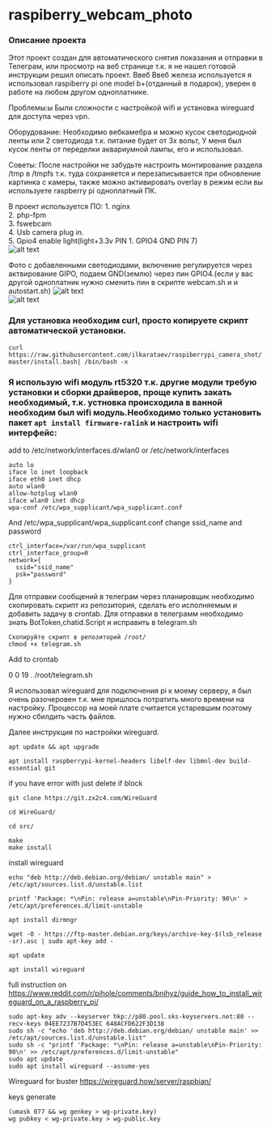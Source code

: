 # raspiberry_webcam_photo
### Описание проекта
Этот проект создан для автоматического снятия показания и отправки в Телеграм, или просмотр на веб странице т.к. я не нашел готовой инструкции решил описать проект.
Ввеб Ввеб железа используется я использовал raspiberry pi one model b+(отданный в подарок), уверен в работе на любом другом одноплатнике.

Проблемы:ы
  Были сложности с настройкой wifi и установка wireguard для доступа через vpn. 

Оборудование:
  Необходимо вебкамебра и можно кусок светодиодной ленты или 2 светодиода т.к. питание будет от 3х вольт, У меня был кусок ленты от переделки аквариумной лампы, его и использовал.

Советы: После настройки не забудьте настроить монтирование раздела /tmp в /tmpfs т.к. туда сохраняется и перезаписывается при обновление картинка с камеры, также можно активировать overlay в режим если вы используете raspberry pi одноплатный ПК. 

В проект используется ПО:
    1. nginx  
    2. php-fpm  
    3. fswebcam  
    4. Usb camera plug in.  
    5. Gpio4 enable light(light+3.3v PIN 1. GPIO4 GND PIN 7)  
![alt text](https://github.com/ilkarataev/raspiberry_webcam_photo/blob/master/img/board.jpg)

Фото с добавленными светодиодами, включение регулируется через актвирование GIPO, подаем GND(землю) через пин GPIO4.(если у вас другой одноплатник нужно сменить пин в скрипте webcam.sh и и autostart.sh)
![alt text](https://github.com/ilkarataev/raspiberry_webcam_photo/blob/master/img/pilight1.jpg)  
![alt text](https://github.com/ilkarataev/raspiberry_webcam_photo/blob/master/img/pilight2.jpg)  
### Для установка необходим curl, просто копируете скрипт автоматической установки. 
```curl https://raw.githubusercontent.com/ilkarataev/raspiberrypi_camera_shot/master/install.bash| /bin/bash -x  ```  
###  Я использую wifi модуль rt5320 т.к. другие модули требую установки и сборки драйверов, проще купить закать необходимый, т.к. устновка происходила в ванной  необходим был  wifi модуль.Необходимо только установить пакет ```apt install firmware-ralink``` и настроить wifi интерфейс:  
add to /etc/network/interfaces.d/wlan0 or /etc/network/interfaces  
```
auto lo
iface lo inet loopback
iface eth0 inet dhcp
auto wlan0
allow-hotplug wlan0
iface wlan0 inet dhcp
wpa-conf /etc/wpa_supplicant/wpa_supplicant.conf
```  
And  /etc/wpa_supplicant/wpa_supplicant.conf сhange ssid_name and password
```
ctrl_interface=/var/run/wpa_supplicant
ctrl_interface_group=0
network={
  ssid="ssid_name"
  psk="password"
}
```
Для отправки сообщений в телеграм через планировщик необходимо скопировать скрипт из репозитория, сделать его исполняемым и добавить задачу в crontab.
Для отправки в телеграмм необходимо знать BotToken,chatid.Script и исправить в telegram.sh  
```
Скопируйте скрипт в репозиторий /root/ 
chmod +x telegram.sh
```
Add to crontab

0 0 19 . /root/telegram.sh

Я использовал wireguard для подключения pi к моему серверу, я был очень разочеровен т.к. мне пришлось потратить много времени на настройку. Процессор на моей плате считается устаревшим поэтому нужно сбилдить часть файлов.

Далее инструкция по настройки wireguard.
```
apt update && apt upgrade 

apt install raspberrypi-kernel-headers libelf-dev libmnl-dev build-essential git
```

if you have error with just delete if block 
```
git clone https://git.zx2c4.com/WireGuard

cd WireGuard/

cd src/

make
make install
```

install wireguard
```
echo "deb http://deb.debian.org/debian/ unstable main" > /etc/apt/sources.list.d/unstable.list

printf 'Package: *\nPin: release a=unstable\nPin-Priority: 90\n' > /etc/apt/preferences.d/limit-unstable

apt install dirmngr

wget -O - https://ftp-master.debian.org/keys/archive-key-$(lsb_release -sr).asc | sudo apt-key add -
 
apt update

apt install wireguard
```

full instruction on https://www.reddit.com/r/pihole/comments/bnihyz/guide_how_to_install_wireguard_on_a_raspberry_pi/ 

```
sudo apt-key adv --keyserver hkp://p80.pool.sks-keyservers.net:80 --recv-keys 04EE7237B7D453EC 648ACFD622F3D138
sudo sh -c "echo 'deb http://deb.debian.org/debian/ unstable main' >> /etc/apt/sources.list.d/unstable.list"
sudo sh -c "printf 'Package: *\nPin: release a=unstable\nPin-Priority: 90\n' >> /etc/apt/preferences.d/limit-unstable"
sudo apt update
sudo apt install wireguard --assume-yes
```
Wireguard for buster
https://wireguard.how/server/raspbian/

keys generate 
```
(umask 077 && wg genkey > wg-private.key)
wg pubkey < wg-private.key > wg-public.key
```
